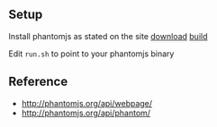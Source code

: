 
## Setup

Install phantomjs as stated on the site [download](http://phantomjs.org/download.html) [build](http://phantomjs.org/build.html)

Edit `run.sh` to point to your phantomjs binary



## Reference

* http://phantomjs.org/api/webpage/
* http://phantomjs.org/api/phantom/
